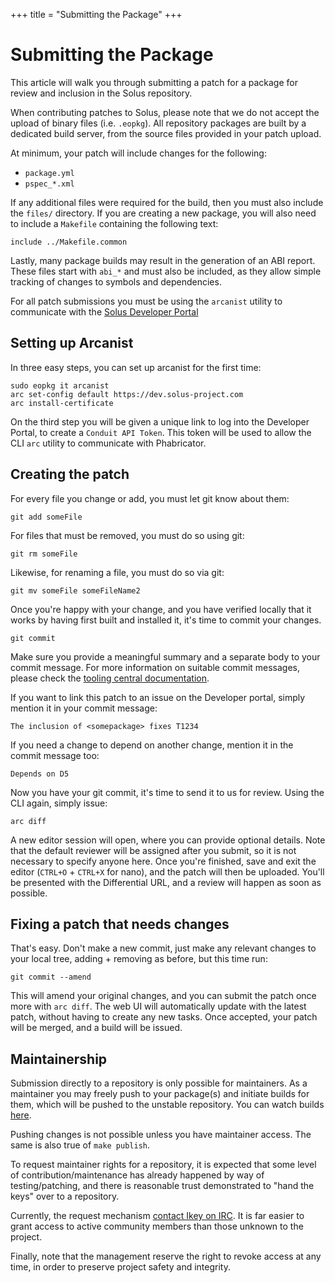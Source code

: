 +++
title = "Submitting the Package"
+++
# Submitting the Package

This article will walk you through submitting a patch for a package for review and inclusion in the Solus repository.

When contributing patches to Solus, please note that we do not accept the upload of binary files (i.e. `.eopkg`).
All repository packages are built by a dedicated build server, from the source files provided in your patch upload.

At minimum, your patch will include changes for the following:

 * `package.yml`
 * `pspec_*.xml`

If any additional files were required for the build, then you must also include the `files/` directory.
If you are creating a new package, you will also need to include a `Makefile` containing the following text:

```
include ../Makefile.common
```

Lastly, many package builds may result in the generation of an ABI report. These files start with `abi_*` and must also
be included, as they allow simple tracking of changes to symbols and dependencies.

For all patch submissions you must be using the `arcanist` utility to communicate with the [Solus Developer Portal](https://dev.solus-project.com/)

## Setting up Arcanist

In three easy steps, you can set up arcanist for the first time:

```
sudo eopkg it arcanist
arc set-config default https://dev.solus-project.com
arc install-certificate
```

On the third step you will be given a unique link to log into the Developer Portal, to create a `Conduit API Token`. This
token will be used to allow the CLI `arc` utility to communicate with Phabricator.


## Creating the patch

For every file you change or add, you must let git know about them:

```
git add someFile
```

For files that must be removed, you must do so using git:

```
git rm someFile
```

Likewise, for renaming a file, you must do so via git:

```
git mv someFile someFileName2
```

Once you're happy with your change, and you have verified locally that it works by having first built and
installed it, it's time to commit your changes.

```
git commit
```

Make sure you provide a meaningful summary and a separate body to your commit message. For more information
on suitable commit messages, please check the [tooling central documentation](https://github.com/solus-project/tooling-central/blob/master/README.rst#using-git).

If you want to link this patch to an issue on the Developer portal, simply mention it in your commit message:

```
The inclusion of <somepackage> fixes T1234
```


If you need a change to depend on another change, mention it in the commit message too:

```
Depends on D5
```

Now you have your git commit, it's time to send it to us for review. Using the CLI again, simply issue:

```
arc diff
```

A new editor session will open, where you can provide optional details. Note that the default reviewer will
be assigned after you submit, so it is not necessary to specify anyone here. Once you're finished, save and
exit the editor (`CTRL+O` + `CTRL+X` for nano), and the patch will then be uploaded. You'll be presented
with the Differential URL, and a review will happen as soon as possible.

## Fixing a patch that needs changes

That's easy. Don't make a new commit, just make any relevant changes to your local tree, adding + removing as
before, but this time run:

```
git commit --amend
```

This will amend your original changes, and you can submit the patch once more with `arc diff`. The web UI will
automatically update with the latest patch, without having to create any new tasks. Once accepted, your patch
will be merged, and a build will be issued.


## Maintainership

Submission directly to a repository is only possible for maintainers. As a maintainer you may freely push to your package(s) and initiate builds for them, which will be pushed to the unstable repository. You can watch 
builds [here](https://build.solus-project.com/).

Pushing changes is not possible unless you have maintainer access. The same is also true of `make publish`.

To request maintainer rights for a repository, it is expected that some level of contribution/maintenance has already happened by way of testing/patching, and there is reasonable trust demonstrated to "hand the keys" 
over to a repository.

Currently, the request mechanism [contact Ikey on IRC](/articles/contributing/getting-involved/en). It is far easier to grant access to active community members than those unknown to the project.

Finally, note that the management reserve the right to revoke access at any time, in order to preserve project safety and integrity.
